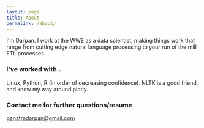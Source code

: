 ```yaml
---
layout: page
title: About
permalink: /about/
---
```

I'm Darpan. I work at the WWE as a data scientist, making things work that range from cutting edge natural language processing to your run of the mill ETL processes. 

### I've worked with...

Linux, Python, R (in order of decreasing confidence). NLTK is a good friend, and know my way around plotly.
### Contact me for further questions/resume

[ganatradarpan@gmail.com](mailto:ganatradarpan@gmail.com)
